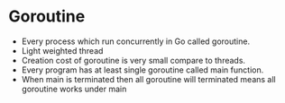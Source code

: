 # Goroutine

- Every process which run concurrently in Go called goroutine.
- Light weighted thread
- Creation cost of goroutine is very small compare to threads.
- Every program has at least single goroutine called main function.
- When main is terminated then all goroutine will terminated means all goroutine works under main

